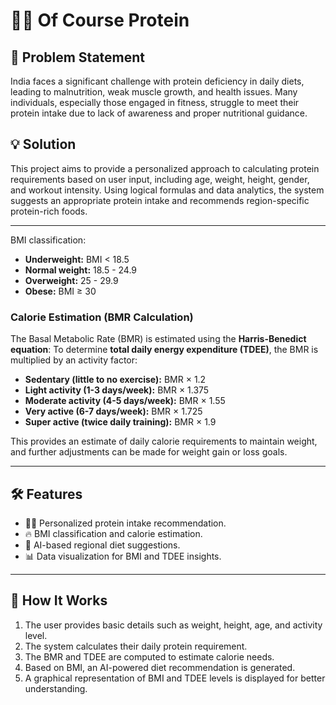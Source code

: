 # 🏋️‍♂️ Of Course Protein

## 📌 Problem Statement
India faces a significant challenge with protein deficiency in daily diets, leading to malnutrition, weak muscle growth, and health issues. Many individuals, especially those engaged in fitness, struggle to meet their protein intake due to lack of awareness and proper nutritional guidance.

## 💡 Solution
This project aims to provide a personalized approach to calculating protein requirements based on user input, including age, weight, height, gender, and workout intensity. Using logical formulas and data analytics, the system suggests an appropriate protein intake and recommends region-specific protein-rich foods.

---

BMI classification:
- **Underweight:** BMI < 18.5
- **Normal weight:** 18.5 - 24.9
- **Overweight:** 25 - 29.9
- **Obese:** BMI ≥ 30

### **Calorie Estimation (BMR Calculation)**
The Basal Metabolic Rate (BMR) is estimated using the **Harris-Benedict equation**:
To determine **total daily energy expenditure (TDEE)**, the BMR is multiplied by an activity factor:

- **Sedentary (little to no exercise):** BMR × 1.2
- **Light activity (1-3 days/week):** BMR × 1.375
- **Moderate activity (4-5 days/week):** BMR × 1.55
- **Very active (6-7 days/week):** BMR × 1.725
- **Super active (twice daily training):** BMR × 1.9

This provides an estimate of daily calorie requirements to maintain weight, and further adjustments can be made for weight gain or loss goals.

---

## 🛠 Features
- 🏋️‍♂️ Personalized protein intake recommendation.
- 🔥 BMI classification and calorie estimation.
- 🍛 AI-based regional diet suggestions.
- 📊 Data visualization for BMI and TDEE insights.

---

## 🚀 How It Works
1. The user provides basic details such as weight, height, age, and activity level.
2. The system calculates their daily protein requirement.
3. The BMR and TDEE are computed to estimate calorie needs.
4. Based on BMI, an AI-powered diet recommendation is generated.
5. A graphical representation of BMI and TDEE levels is displayed for better understanding.
